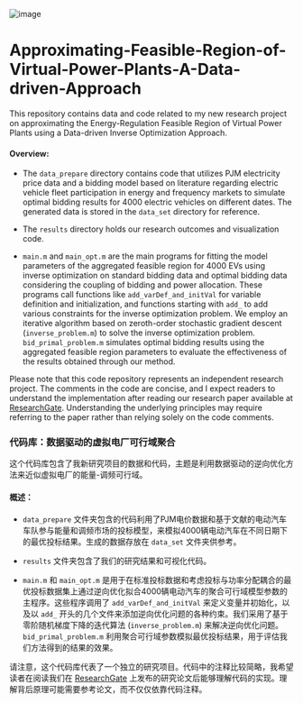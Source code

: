 ![image](https://github.com/user-attachments/assets/dfd7dc3a-b051-41a1-8bb6-4b4434826172)

# Approximating-Feasible-Region-of-Virtual-Power-Plants-A-Data-driven-Approach
This repository contains data and code related to my new research project on approximating the Energy-Regulation Feasible Region of Virtual Power Plants using a Data-driven Inverse Optimization Approach.

#### Overview:

- The `data_prepare` directory contains code that utilizes PJM electricity price data and a bidding model based on literature regarding electric vehicle fleet participation in energy and frequency markets to simulate optimal bidding results for 4000 electric vehicles on different dates. The generated data is stored in the `data_set` directory for reference.

- The `results` directory holds our research outcomes and visualization code.

- `main.m` and `main_opt.m` are the main programs for fitting the model parameters of the aggregated feasible region for 4000 EVs using inverse optimization on standard bidding data and optimal bidding data considering the coupling of bidding and power allocation. These programs call functions like `add_varDef_and_initVal` for variable definition and initialization, and functions starting with `add_` to add various constraints for the inverse optimization problem. We employ an iterative algorithm based on zeroth-order stochastic gradient descent (`inverse_problem.m`) to solve the inverse optimization problem. `bid_primal_problem.m` simulates optimal bidding results using the aggregated feasible region parameters to evaluate the effectiveness of the results obtained through our method.

Please note that this code repository represents an independent research project. The comments in the code are concise, and I expect readers to understand the implementation after reading our research paper available at [ResearchGate](https://www.researchgate.net/publication/377922537_Approximating_Energy-Regulation_Feasible_Region_of_Virtual_Power_Plants_A_Data-driven_Inverse_Optimization_Approach). Understanding the underlying principles may require referring to the paper rather than relying solely on the code comments.


### 代码库：数据驱动的虚拟电厂可行域聚合

这个代码库包含了我新研究项目的数据和代码，主题是利用数据驱动的逆向优化方法来近似虚拟电厂的能量-调频可行域。

#### 概述：

- `data_prepare` 文件夹包含的代码利用了PJM电价数据和基于文献的电动汽车车队参与能量和调频市场的投标模型，来模拟4000辆电动汽车在不同日期下的最优投标结果。生成的数据存放在 `data_set` 文件夹供参考。

- `results` 文件夹包含了我们的研究结果和可视化代码。

- `main.m` 和 `main_opt.m` 是用于在标准投标数据和考虑投标与功率分配耦合的最优投标数据集上通过逆向优化拟合4000辆电动汽车的聚合可行域模型参数的主程序。这些程序调用了 `add_varDef_and_initVal` 来定义变量并初始化，以及以 `add_` 开头的几个文件来添加逆向优化问题的各种约束。我们采用了基于零阶随机梯度下降的迭代算法 (`inverse_problem.m`) 来解决逆向优化问题。`bid_primal_problem.m` 利用聚合可行域参数模拟最优投标结果，用于评估我们方法得到的结果的效果。

请注意，这个代码库代表了一个独立的研究项目。代码中的注释比较简略，我希望读者在阅读我们在 [ResearchGate](https://www.researchgate.net/publication/377922537_Approximating_Energy-Regulation_Feasible_Region_of_Virtual_Power_Plants_A_Data-driven_Inverse_Optimization_Approach) 上发布的研究论文后能够理解代码的实现。理解背后原理可能需要参考论文，而不仅仅依靠代码注释。
